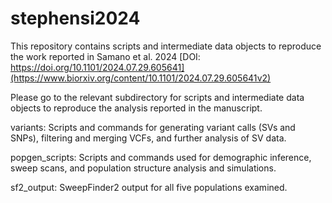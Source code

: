 # stephensi2024
This repository contains scripts and intermediate data objects to reproduce the work reported in Samano et al. 2024 [DOI: https://doi.org/10.1101/2024.07.29.605641](https://www.biorxiv.org/content/10.1101/2024.07.29.605641v2)

Please go to the relevant subdirectory for scripts and intermediate data objects to reproduce the analysis reported in the manuscript.

variants: Scripts and commands for generating variant calls (SVs and SNPs), filtering and merging VCFs, and further analysis of SV data. 

popgen_scripts: Scripts and commands used for demographic inference, sweep scans, and population structure analysis and simulations.

sf2_output: SweepFinder2 output for all five populations examined.
